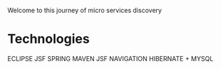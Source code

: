 Welcome to this journey of micro services discovery
# Technologies
ECLIPSE
JSF
SPRING
MAVEN
JSF NAVIGATION
HIBERNATE + MYSQL